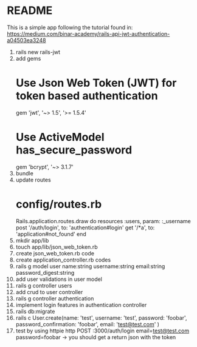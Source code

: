 # README

This is a simple app following the tutorial found in:
https://medium.com/binar-academy/rails-api-jwt-authentication-a04503ea3248

1.  rails new rails-jwt
2.  add gems
    # Use Json Web Token (JWT) for token based authentication
    gem 'jwt', '~> 1.5', '>= 1.5.4'
    # Use ActiveModel has_secure_password
    gem 'bcrypt', '~> 3.1.7'
3.  bundle
4.  update routes
    # config/routes.rb
    Rails.application.routes.draw do
    resources :users, param: :_username
    post '/auth/login', to: 'authentication#login'
    get '/*a', to: 'application#not_found'
    end
5.  mkdir app/lib
6.  touch app/lib/json_web_token.rb
7.  create json_web_token.rb code
8.  create application_controller.rb codes
9.  rails g model user name:string username:string email:string password_digest:string
10. add user validations in user model
11. rails g controller users
12. add crud to user controller
13. rails g controller authentication
14. implement login features in authentication controller
15. rails db:migrate
16. rails c
    User.create(name: 'test',
            username: 'test',
            password: 'foobar',
            password_confirmation: 'foobar',
            email: 'test@test.com'
            )
17. test by using httpie
    http POST :3000/auth/login email=test@test.com password=foobar
    -> you should get a return json with the token
